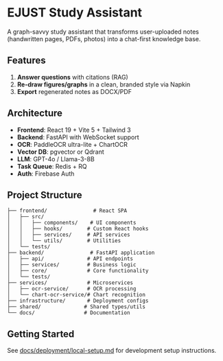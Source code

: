 # EJUST Study Assistant

A graph-savvy study assistant that transforms user-uploaded notes (handwritten pages, PDFs, photos) into a chat-first knowledge base.

## Features

1. **Answer questions** with citations (RAG)
2. **Re-draw figures/graphs** in a clean, branded style via Napkin
3. **Export** regenerated notes as DOCX/PDF

## Architecture

- **Frontend**: React 19 + Vite 5 + Tailwind 3
- **Backend**: FastAPI with WebSocket support
- **OCR**: PaddleOCR ultra-lite + ChartOCR
- **Vector DB**: pgvector or Qdrant
- **LLM**: GPT-4o / Llama-3-8B
- **Task Queue**: Redis + RQ
- **Auth**: Firebase Auth

## Project Structure

```
├── frontend/               # React SPA
│   ├── src/
│   │   ├── components/    # UI components
│   │   ├── hooks/        # Custom React hooks
│   │   ├── services/     # API services
│   │   └── utils/        # Utilities
│   └── tests/
├── backend/               # FastAPI application
│   ├── api/              # API endpoints
│   ├── services/         # Business logic
│   ├── core/             # Core functionality
│   └── tests/
├── services/             # Microservices
│   ├── ocr-service/      # OCR processing
│   └── chart-ocr-service/# Chart recognition
├── infrastructure/       # Deployment configs
├── shared/              # Shared types/utils
└── docs/                # Documentation
```

## Getting Started

See [docs/deployment/local-setup.md](docs/deployment/local-setup.md) for development setup instructions.